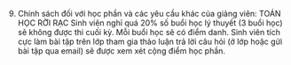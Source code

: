 9. Chính sách đối với học phần và các yêu cầu khác của giảng viên: TOÁN HỌC RỜI RẠC Sinh viên nghỉ quá 20% số buổi học lý thuyết (3 buổi học) sẽ không được thi cuối kỳ. Mỗi buổi học sẽ có điểm danh. Sinh viên tích cực làm bài tập trên lớp tham gia thảo luận trả lời câu hỏi (ở lớp hoặc gửi bài tập qua email) sẽ được xem xét cộng điểm học phần.
